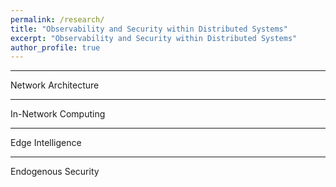 ```yaml
---
permalink: /research/
title: "Observability and Security within Distributed Systems"
excerpt: "Observability and Security within Distributed Systems"
author_profile: true
---
```


------
Network Architecture  

------
In-Network Computing  

------
Edge Intelligence  

------
Endogenous Security






